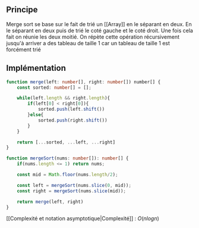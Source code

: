 ## Principe

Merge sort se base sur le fait de trié un [[Array]] en le séparant en deux. En le séparant en deux puis de trié le coté gauche et le coté droit. Une fois cela fait on réunie les deux moitié.
On répète cette opération récursivement jusqu'à arriver a des tableau de taille 1 car un tableau de taille 1 est forcément trié

## Implémentation

```ts
function merge(left: number[], right: number[]) number[] {
    const sorted: number[] = [];

    while(left.length && right.length){
        if(left[0] < right[0]){
            sorted.push(left.shift())
        }else{
            sorted.push(right.shift())
        }
    }

    return [...sorted, ...left, ...right]
}

function mergeSort(nums: number[]): number[] {
    if(nums.length <= 1) return nums;

    const mid = Math.floor(nums.length/2);

    const left = mergeSort(nums.slice(0, mid));
    const right = mergeSort(nums.slice(mid));

    return merge(left, right)
}
```

[[Complexité et notation asymptotique|Complexité]] : $O(nlogn)$